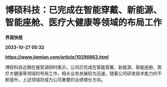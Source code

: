 # 博硕科技：已完成在智能穿戴、新能源、智能座舱、医疗大健康等领域的布局工作
**界面快报**

**2023-10-27 05:32**

**https://www.jiemian.com/article/10296863.html**

博硕科技近期在接受调研时表示，公司已完成在智能穿戴、新能源、智能座舱、医疗大健康等领域的布局工作，相关业务发展较为迅速，随着公司研发技术能力的不断提升，上述领域将成为公司重要的业绩增长方向。